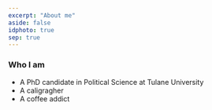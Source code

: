 ```yaml
---
excerpt: "About me"
aside: false
idphoto: true
sep: true
---
```


### Who I am
* A PhD candidate in Political Science at Tulane University
* A caligragher
* A coffee addict
